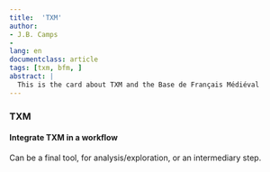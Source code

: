 ```yaml
---
title:  'TXM'
author: 
- J.B. Camps
- 
lang: en
documentclass: article
tags: [txm, bfm, ]
abstract: |
  This is the card about TXM and the Base de Français Médiéval
---
```


### TXM

#### Integrate TXM in a workflow

Can be a final tool, for analysis/exploration, or an intermediary step.



